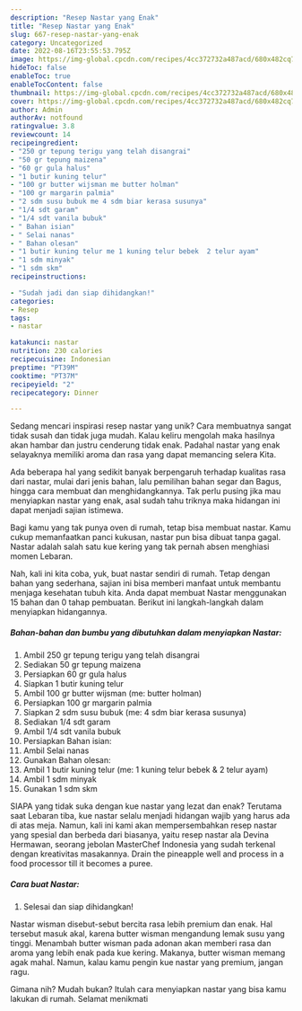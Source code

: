 ```yaml
---
description: "Resep Nastar yang Enak"
title: "Resep Nastar yang Enak"
slug: 667-resep-nastar-yang-enak
category: Uncategorized
date: 2022-08-16T23:55:53.795Z
image: https://img-global.cpcdn.com/recipes/4cc372732a487acd/680x482cq70/nastar-foto-resep-utama.jpg
hideToc: false
enableToc: true
enableTocContent: false
thumbnail: https://img-global.cpcdn.com/recipes/4cc372732a487acd/680x482cq70/nastar-foto-resep-utama.jpg
cover: https://img-global.cpcdn.com/recipes/4cc372732a487acd/680x482cq70/nastar-foto-resep-utama.jpg
author: Admin
authorAv: notfound
ratingvalue: 3.8
reviewcount: 14
recipeingredient:
- "250 gr tepung terigu yang telah disangrai"
- "50 gr tepung maizena"
- "60 gr gula halus"
- "1 butir kuning telur"
- "100 gr butter wijsman me butter holman"
- "100 gr margarin palmia"
- "2 sdm susu bubuk me 4 sdm biar kerasa susunya"
- "1/4 sdt garam"
- "1/4 sdt vanila bubuk"
- " Bahan isian"
- " Selai nanas"
- " Bahan olesan"
- "1 butir kuning telur me 1 kuning telur bebek  2 telur ayam"
- "1 sdm minyak"
- "1 sdm skm"
recipeinstructions:

- "Sudah jadi dan siap dihidangkan!"
categories:
- Resep
tags:
- nastar

katakunci: nastar 
nutrition: 230 calories
recipecuisine: Indonesian
preptime: "PT39M"
cooktime: "PT37M"
recipeyield: "2"
recipecategory: Dinner

---
```





Sedang mencari inspirasi resep nastar yang unik? Cara membuatnya sangat tidak susah dan tidak juga mudah. Kalau keliru mengolah maka hasilnya akan hambar dan justru cenderung tidak enak. Padahal nastar yang enak selayaknya memiliki aroma dan rasa yang dapat memancing selera Kita.





Ada beberapa hal yang sedikit banyak berpengaruh terhadap kualitas rasa dari nastar, mulai dari jenis bahan, lalu pemilihan bahan segar dan Bagus, hingga cara membuat dan menghidangkannya. Tak perlu pusing jika mau menyiapkan nastar yang enak,      asal sudah tahu triknya maka hidangan ini dapat menjadi sajian istimewa.














Bagi kamu yang tak punya oven di rumah, tetap bisa membuat nastar. Kamu cukup memanfaatkan panci kukusan, nastar pun bisa dibuat tanpa gagal. Nastar adalah salah satu kue kering yang tak pernah absen menghiasi momen Lebaran.






Nah, kali ini kita coba, yuk, buat nastar sendiri di rumah. Tetap dengan bahan yang sederhana, sajian ini bisa memberi manfaat untuk membantu menjaga kesehatan tubuh kita. Anda dapat membuat Nastar menggunakan 15 bahan dan 0 tahap pembuatan. Berikut ini langkah-langkah dalam menyiapkan hidangannya.

<!--inarticleads1-->

##### Bahan-bahan dan bumbu yang dibutuhkan dalam menyiapkan Nastar:

1. Ambil 250 gr tepung terigu yang telah disangrai
1. Sediakan 50 gr tepung maizena
1. Persiapkan 60 gr gula halus
1. Siapkan 1 butir kuning telur
1. Ambil 100 gr butter wijsman (me: butter holman)
1. Persiapkan 100 gr margarin palmia
1. Siapkan 2 sdm susu bubuk (me: 4 sdm biar kerasa susunya)
1. Sediakan 1/4 sdt garam
1. Ambil 1/4 sdt vanila bubuk
1. Persiapkan  Bahan isian:
1. Ambil  Selai nanas
1. Gunakan  Bahan olesan:
1. Ambil 1 butir kuning telur (me: 1 kuning telur bebek &amp; 2 telur ayam)
1. Ambil 1 sdm minyak
1. Gunakan 1 sdm skm


SIAPA yang tidak suka dengan kue nastar yang lezat dan enak? Terutama saat Lebaran tiba, kue nastar selalu menjadi hidangan wajib yang harus ada di atas meja. Namun, kali ini kami akan mempersembahkan resep nastar yang spesial dan berbeda dari biasanya, yaitu resep nastar ala Devina Hermawan, seorang jebolan MasterChef Indonesia yang sudah terkenal dengan kreativitas masakannya. Drain the pineapple well and process in a food processor till it becomes a puree. 

<!--inarticleads2-->

##### Cara buat Nastar:


1. Selesai dan siap dihidangkan!

Nastar wisman disebut-sebut bercita rasa lebih premium dan enak. Hal tersebut masuk akal, karena butter wisman mengandung lemak susu yang tinggi. Menambah butter wisman pada adonan akan memberi rasa dan aroma yang lebih enak pada kue kering. Makanya, butter wisman memang agak mahal. Namun, kalau kamu pengin kue nastar yang premium, jangan ragu. 

Gimana nih? Mudah bukan? Itulah cara menyiapkan nastar yang bisa kamu lakukan di rumah. Selamat menikmati
